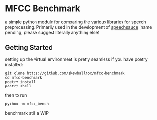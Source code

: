 # MFCC Benchmark

a simple python module for comparing the various libraries for speech preprocessing. Primarily used in the development of [speechsauce](https://github.com/secretsauceai/mfcc-rust) (name pending, please suggest literally anything else)

## Getting Started

setting up the virtual environment is pretty seamless if you have poetry installed:

```shell
git clone https://github.com/skewballfox/mfcc-benchmark
cd mfcc-benchmark
poetry install
poetry shell
```

then to run

```shell
python -m mfcc_bench
```

benchmark still a WIP
